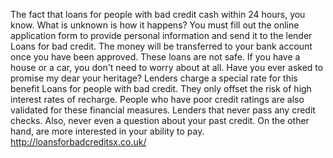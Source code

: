The fact that loans for people with bad credit cash within 24 hours, you know. What is unknown is how it happens? You must fill out the online application form to provide personal information and send it to the lender Loans for bad credit. The money will be transferred to your bank account once you have been approved. These loans are not safe. If you have a house or a car, you don't need to worry about at all. Have you ever asked to promise my dear your heritage? Lenders charge a special rate for this benefit Loans for people with bad credit. They only offset the risk of high interest rates of recharge. People who have poor credit ratings are also validated for these financial measures. Lenders that never pass any credit checks. Also, never even a question about your past credit. On the other hand, are more interested in your ability to pay. 
http://loansforbadcreditsx.co.uk/ 
